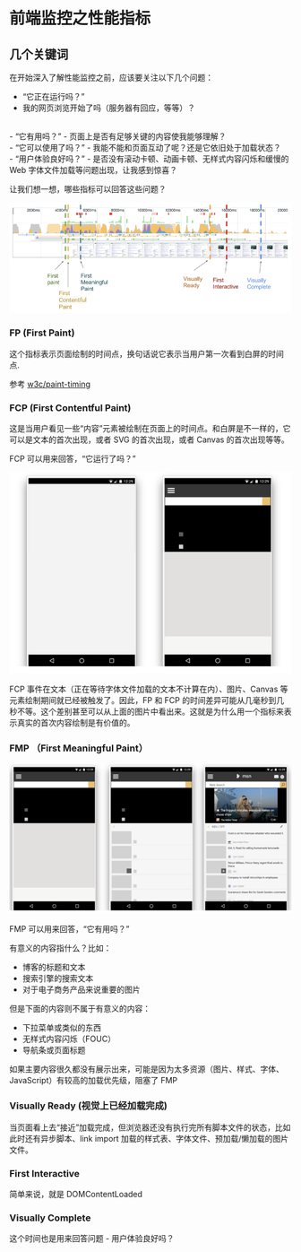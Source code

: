 # 前端监控之性能指标

## 几个关键词

在开始深入了解性能监控之前，应该要关注以下几个问题：
- “它正在运行吗？”
- 我的网页浏览开始了吗（服务器有回应，等等）？
<br/>
- “它有用吗？”
- 页面上是否有足够关键的内容使我能够理解？
<br/>
- “它可以使用了吗？”
- 我能不能和页面互动了呢？还是它依旧处于加载状态？
<br/>
- “用户体验良好吗？”
- 是否没有滚动卡顿、动画卡顿、无样式内容闪烁和缓慢的 Web 字体文件加载等问题出现，让我感到惊喜？

让我们想一想，哪些指标可以回答这些问题？

![](/assets/images/2019-09-24-11-55-11.png)

### FP (First Paint)
这个指标表示页面绘制的时间点，换句话说它表示当用户第一次看到白屏的时间点.

参考 [w3c/paint-timing](https://github.com/w3c/paint-timing)

### FCP (First Contentful Paint)

这是当用户看见一些“内容”元素被绘制在页面上的时间点。和白屏是不一样的，它可以是文本的首次出现，或者 SVG 的首次出现，或者 Canvas 的首次出现等等。

FCP 可以用来回答，“它运行了吗？”

![](/assets/images/2019-09-24-12-03-13.png)

FCP 事件在文本（正在等待字体文件加载的文本不计算在内）、图片、Canvas 等元素绘制期间就已经被触发了。因此，FP 和 FCP 的时间差异可能从几毫秒到几秒不等。这个差别甚至可以从上面的图片中看出来。这就是为什么用一个指标来表示真实的首次内容绘制是有价值的。

### FMP （First Meaningful Paint）

![](/assets/images/2019-09-24-12-03-35.png)

FMP 可以用来回答，“它有用吗？”

有意义的内容指什么？比如：
- 博客的标题和文本
- 搜索引擎的搜索文本
- 对于电子商务产品来说重要的图片

但是下面的内容则不属于有意义的内容：
- 下拉菜单或类似的东西
- 无样式内容闪烁（FOUC）
- 导航条或页面标题

如果主要内容很久都没有展示出来，可能是因为太多资源（图片、样式、字体、JavaScript）有较高的加载优先级，阻塞了 FMP

### Visually Ready (视觉上已经加载完成)

当页面看上去“接近”加载完成，但浏览器还没有执行完所有脚本文件的状态，比如此时还有异步脚本、link import 加载的样式表、字体文件、预加载/懒加载的图片文件。

### First Interactive

简单来说，就是 DOMContentLoaded

### Visually Complete

这个时间也是用来回答问题 - 用户体验良好吗？

